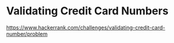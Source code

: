 # Validating Credit Card Numbers
https://www.hackerrank.com/challenges/validating-credit-card-number/problem
